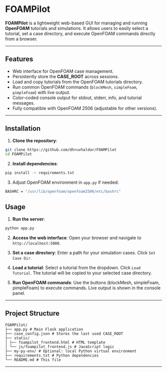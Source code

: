 # FOAMPilot

**FOAMPilot** is a lightweight web-based GUI for managing and running **OpenFOAM** tutorials and simulations. It allows users to easily select a tutorial, set a case directory, and execute OpenFOAM commands directly from a browser.

---

## Features

- Web interface for OpenFOAM case management.
- Persistently store the **CASE_ROOT** across sessions.
- Load and copy tutorials from the OpenFOAM tutorials directory.
- Run common OpenFOAM commands (`blockMesh`, `simpleFoam`, `pimpleFoam`) with live output.
- Color-coded console output for stdout, stderr, info, and tutorial messages.
- Fully compatible with OpenFOAM 2506 (adjustable for other versions).

---

## Installation

1. **Clone the repository**:

```bash
git clone https://github.com/dhruvhaldar/FOAMPilot
cd FOAMPilot
```

2. **Install dependencies**:
```bash
pip install -r requirements.txt
```
3.  Adjust OpenFOAM environment in `app.py` if needed:
```bash
BASHRC = "/usr/lib/openfoam/openfoam2506/etc/bashrc"
```

## Usage
1. **Run the server**:
```bash
python app.py
```
2. **Access the web interface**:
Open your browser and navigate to `http://localhost:5000`.

3. **Set a case directory**:
Enter a path for your simulation cases.
Click `Set Case Dir`.

4. **Load a tutorial**:
Select a tutorial from the dropdown.
Click `Load Tutorial`.
The tutorial will be copied to your selected case directory.

5. **Run OpenFOAM commands**:
Use the buttons (blockMesh, simpleFoam, pimpleFoam) to execute commands.
Live output is shown in the console panel.

---

## Project Structure
```
FOAMPilot/
├── app.py # Main Flask application
├── case_config.json # Stores the last used CASE_ROOT
├── static/
│ ├── foampilot_frontend.html # HTML template
│ └── js/foampilot_frontend.js # JavaScript logic
├── my-py-env/ # Optional: local Python virtual environment
├── requirements.txt # Python dependencies
└── README.md # This file
```

---
